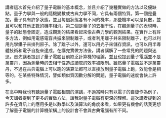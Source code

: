 講者這次首先介紹了量子電腦的基本概念，並且介紹了幾種實做的方法以及優缺點。量子力學與一般的隨機變數或古典力學不同，它具有兩個特質。第一個是疊加，量子具有許多狀態，並且每個狀態各有不同的機率，那些機率可以是負數，並且可以和其他正數的機率相消。第二個是量子的去相干性，在觀測量子的表現時，量子的狀態會固定，造成觀測的結果看起來像古典力學的觀測結果。在實作上有許多方法，例如用電感電容共振來限制離子，或者利用離子井來限制離子，也可以利用光學鑷子來排列原子。除了離子以外，還可以用光子來儲存資訊，也可以用半導體技術和電子自旋來達成。在講完實做方法後，講者講解了一些常見的問題與迷思。首先講者提到了量子電腦目前缺乏計算機的理論，並且也提到量子電腦並不是萬靈丹，因為測量時的去相干性造成讀取的效率被限制。雖然量子電腦並不是萬靈丹，不過在古典電腦上可以跑的演算法都可以直接放到量子電腦上跑，效能會是相等的。在某些特殊情況，譬如類似質因數分解的問題，量子電腦的速度會快上許多。

在高中時我也有聽過量子電腦相關的演講，不過當時只有以電子的自旋作為例子，今天講者提到了更多的實做方法，讓我對量子電腦有更深的理解。這次講者提到的許多在資訊上的應用多是以數學以及演算法的角度來看，如果更有機會的話我更想了解量子電腦的計算機架構上的設計會不會與古典電腦有所不同。
